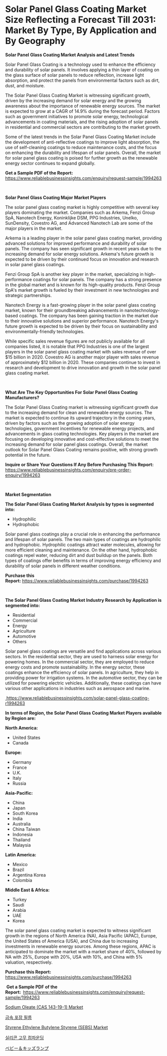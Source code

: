 <p><h1>Solar Panel Glass Coating Market Size Reflecting a Forecast Till 2031: Market By Type, By Application and By Geography</h1></p><p><strong>Solar Panel Glass Coating Market Analysis and Latest Trends</strong></p>
<p><p>Solar Panel Glass Coating is a technology used to enhance the efficiency and durability of solar panels. It involves applying a thin layer of coating on the glass surface of solar panels to reduce reflection, increase light absorption, and protect the panels from environmental factors such as dirt, dust, and moisture.</p><p>The Solar Panel Glass Coating Market is witnessing significant growth, driven by the increasing demand for solar energy and the growing awareness about the importance of renewable energy sources. The market is expected to grow at a CAGR of 14.9% during the forecast period. Factors such as government initiatives to promote solar energy, technological advancements in coating materials, and the rising adoption of solar panels in residential and commercial sectors are contributing to the market growth.</p><p>Some of the latest trends in the Solar Panel Glass Coating Market include the development of anti-reflective coatings to improve light absorption, the use of self-cleaning coatings to reduce maintenance costs, and the focus on enhancing the durability and lifespan of solar panels. Overall, the market for solar panel glass coating is poised for further growth as the renewable energy sector continues to expand globally.</p></p>
<p><strong>Get a Sample PDF of the Report:&nbsp;</strong> <a href="https://www.reliablebusinessinsights.com/enquiry/request-sample/1994263">https://www.reliablebusinessinsights.com/enquiry/request-sample/1994263</a></p>
<p>&nbsp;</p>
<p><strong>Solar Panel Glass Coating Major Market Players</strong></p>
<p><p>The solar panel glass coating market is highly competitive with several key players dominating the market. Companies such as Arkema, Fenzi Group SpA, Nanotech Energy, Koninklijke DSM, PPG Industries, Unelko, SunDensity, Covestro AG, and Advanced Nanotech Lab are some of the major players in the market.</p><p>Arkema is a leading player in the solar panel glass coating market, providing advanced solutions for improved performance and durability of solar panels. The company has seen significant growth in recent years due to the increasing demand for solar energy solutions. Arkema's future growth is expected to be driven by their continued focus on innovation and research in solar panel glass coatings.</p><p>Fenzi Group SpA is another key player in the market, specializing in high-performance coatings for solar panels. The company has a strong presence in the global market and is known for its high-quality products. Fenzi Group SpA's market growth is fueled by their investment in new technologies and strategic partnerships.</p><p>Nanotech Energy is a fast-growing player in the solar panel glass coating market, known for their groundbreaking advancements in nanotechnology-based coatings. The company has been gaining traction in the market due to their innovative solutions and superior performance. Nanotech Energy's future growth is expected to be driven by their focus on sustainability and environmentally-friendly technologies.</p><p>While specific sales revenue figures are not publicly available for all companies listed, it is notable that PPG Industries is one of the largest players in the solar panel glass coating market with sales revenue of over $15 billion in 2020. Covestro AG is another major player with sales revenue of approximately $12 billion in 2020. These companies continue to invest in research and development to drive innovation and growth in the solar panel glass coating market.</p></p>
<p>&nbsp;</p>
<p><strong>What Are The Key Opportunities For Solar Panel Glass Coating Manufacturers?</strong></p>
<p><p>The Solar Panel Glass Coating market is witnessing significant growth due to the increasing demand for clean and renewable energy sources. The market is expected to continue its upward trajectory in the coming years, driven by factors such as the growing adoption of solar energy technologies, government incentives for renewable energy projects, and advancements in glass coating technologies. Key players in the market are focusing on developing innovative and cost-effective solutions to meet the increasing demand for solar panel glass coatings. Overall, the market outlook for Solar Panel Glass Coating remains positive, with strong growth potential in the future.</p></p>
<p><strong>Inquire or Share Your Questions If Any Before Purchasing This Report:</strong> <a href="https://www.reliablebusinessinsights.com/enquiry/pre-order-enquiry/1994263">https://www.reliablebusinessinsights.com/enquiry/pre-order-enquiry/1994263</a></p>
<p>&nbsp;</p>
<p><strong>Market Segmentation</strong></p>
<p><strong>The Solar Panel Glass Coating Market Analysis by types is segmented into:</strong></p>
<p><ul><li>Hydrophilic</li><li>Hydrophobic</li></ul></p>
<p><p>Solar panel glass coatings play a crucial role in enhancing the performance and lifespan of solar panels. The two main types of coatings are hydrophilic and hydrophobic. Hydrophilic coatings attract water molecules, allowing for more efficient cleaning and maintenance. On the other hand, hydrophobic coatings repel water, reducing dirt and dust buildup on the panels. Both types of coatings offer benefits in terms of improving energy efficiency and durability of solar panels in different weather conditions.</p></p>
<p><strong>Purchase this Report:&nbsp;</strong><a href="https://www.reliablebusinessinsights.com/purchase/1994263">https://www.reliablebusinessinsights.com/purchase/1994263</a></p>
<p>&nbsp;</p>
<p><strong>The Solar Panel Glass Coating Market Industry Research by Application is segmented into:</strong></p>
<p><ul><li>Residential</li><li>Commercial</li><li>Energy</li><li>Agriculture</li><li>Automotive</li><li>Others</li></ul></p>
<p><p>Solar panel glass coatings are versatile and find applications across various sectors. In the residential sector, they are used to harness solar energy for powering homes. In the commercial sector, they are employed to reduce energy costs and promote sustainability. In the energy sector, these coatings enhance the efficiency of solar panels. In agriculture, they help in providing power for irrigation systems. In the automotive sector, they can be utilized for powering electric vehicles. Additionally, these coatings can have various other applications in industries such as aerospace and marine.</p></p>
<p><a href="https://www.reliablebusinessinsights.com/solar-panel-glass-coating-r1994263">&nbsp;https://www.reliablebusinessinsights.com/solar-panel-glass-coating-r1994263</a></p>
<p><strong>In terms of Region, the Solar Panel Glass Coating Market Players available by Region are:</strong></p>
<p>
    <p> <strong> North America: </strong>
        <ul>
            <li>United States</li>
            <li>Canada</li>
        </ul>
        </p> 
    <p> <strong> Europe: </strong>
        <ul>
            <li>Germany</li>
            <li>France</li>
            <li>U.K.</li>
            <li>Italy</li>
            <li>Russia</li>
        </ul>
        </p> 
    <p> <strong> Asia-Pacific: </strong>
        <ul>
            <li>China</li>
            <li>Japan</li>
            <li>South Korea</li>
            <li>India</li>
            <li>Australia</li>
            <li>China Taiwan</li>
            <li>Indonesia</li>
            <li>Thailand</li>
            <li>Malaysia</li>
        </ul>
        </p> 
    <p> <strong> Latin America: </strong>
        <ul>
            <li>Mexico</li>
            <li>Brazil</li>
            <li>Argentina Korea</li>
            <li>Colombia</li>
        </ul>
        </p> 
    <p> <strong> Middle East & Africa: </strong>
        <ul>
            <li>Turkey</li>
            <li>Saudi</li>
            <li>Arabia</li>
            <li>UAE</li>
            <li>Korea</li>
        </ul>
    </p>
    </p>
<p><p>The solar panel glass coating market is expected to witness significant growth in the regions of North America (NA), Asia Pacific (APAC), Europe, the United States of America (USA), and China due to increasing investments in renewable energy sources. Among these regions, APAC is anticipated to dominate the market with a market share of 40%, followed by NA with 25%, Europe with 20%, USA with 10%, and China with 5% valuation, respectively.</p></p>
<p><strong>Purchase this Report: </strong><a href="https://www.reliablebusinessinsights.com/purchase/1994263">https://www.reliablebusinessinsights.com/purchase/1994263</a></p>
<p>&nbsp;<strong>Get a Sample PDF of the Report:&nbsp;&nbsp;</strong><a href="https://www.reliablebusinessinsights.com/enquiry/request-sample/1994263">https://www.reliablebusinessinsights.com/enquiry/request-sample/1994263</a></p>
<p><strong></strong></p>
<p><p><a href="https://github.com/amapolalg/Market-Research-Report-List-1/blob/main/sodium-oleate-cas-143-19-1-market.md">Sodium Oleate (CAS 143-19-1) Market</a></p><p><a href="https://github.com/vs10l4sfg5c/Market-Research-Report-List-2/blob/main/6355621145772.md">금속 포장 필름</a></p><p><a href="https://github.com/kumertitash/Market-Research-Report-List-1/blob/main/styrene-ethylene-butylene-styrene-sebs-market.md">Styrene Ethylene Butylene Styrene (SEBS) Market</a></p><p><a href="https://github.com/Skyleitney456456/Market-Research-Report-List-2/blob/main/2896125145773.md">실리콘 고무 컴파운딩</a></p><p><a href="https://github.com/LuzHills1972/Market-Research-Report-List-1/blob/main/9522537139444.md">ベビー＆キッズランプ</a></p></p>
